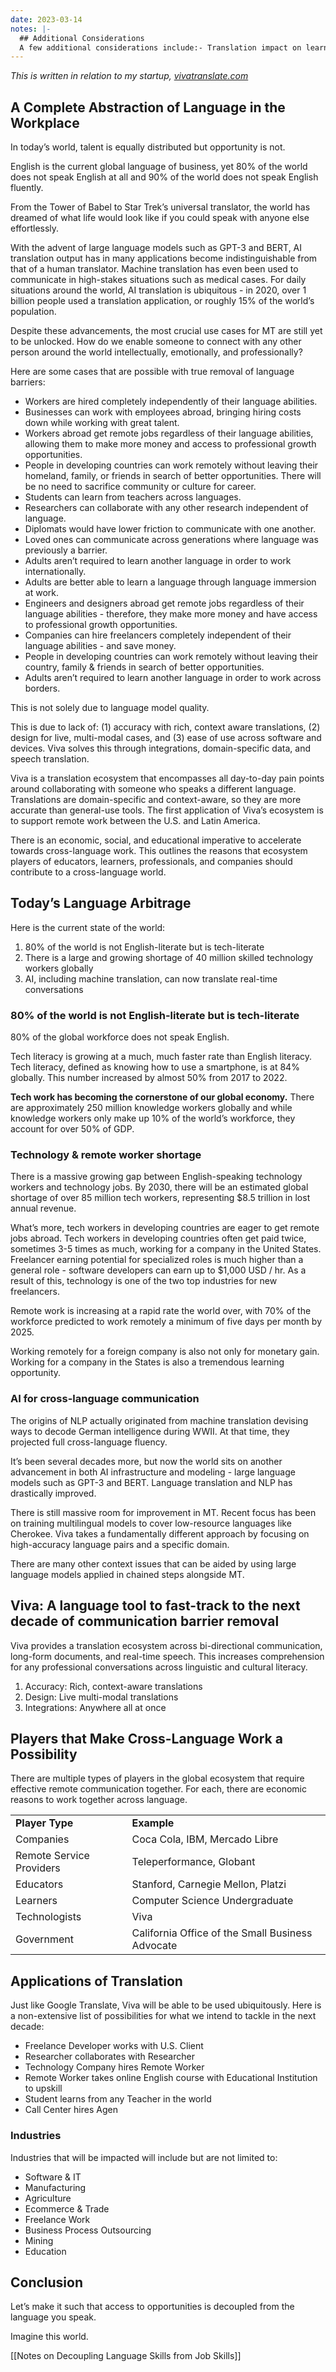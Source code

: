 ```yaml
---
date: 2023-03-14
notes: |-
  ## Additional Considerations
  A few additional considerations include:- Translation impact on learning a language- English dominance and language unification vs. diversification- Privacy and security for consumers
---
```

*This is written in relation to my startup, [vivatranslate.com](https://vivatranslate.com)*
## A Complete Abstraction of Language in the Workplace

In today’s world, talent is equally distributed but opportunity is not.

English is the current global language of business, yet 80% of the world does not speak English at all and 90% of the world does not speak English fluently. 

From the Tower of Babel to Star Trek’s universal translator, the world has dreamed of what life would look like if you could speak with anyone else effortlessly. 

With the advent of large language models such as GPT-3 and BERT, AI translation output has in many applications become indistinguishable from that of a human translator. Machine translation has even been used to communicate in high-stakes situations such as medical cases. For daily situations around the world, AI translation is ubiquitous - in 2020, over 1 billion people used a translation application, or roughly 15% of the world’s population. 

Despite these advancements, the most crucial use cases for MT are still yet to be unlocked. How do we enable someone to connect with any other person around the world intellectually, emotionally, and professionally?

Here are some cases that are possible with true removal of language barriers:

- Workers are hired completely independently of their language abilities.
- Businesses can work with employees abroad, bringing hiring costs down while working with great talent.
- Workers abroad get remote jobs regardless of their language abilities, allowing them to make more money and access to professional growth opportunities. 
- People in developing countries can work remotely without leaving their homeland, family, or friends in search of better opportunities. There will be no need to sacrifice community or culture for career.
- Students can learn from teachers across languages. 
- Researchers can collaborate with any other research independent of language.
- Diplomats would have lower friction to communicate with one another.
- Loved ones can communicate across generations where language was previously a barrier.
- Adults aren’t required to learn another language in order to work internationally.
- Adults are better able to learn a language through language immersion at work.
- Engineers and designers abroad get remote jobs regardless of their language abilities - therefore, they make more money and have access to professional growth opportunities. 
- Companies can hire freelancers completely independent of their language abilities - and save money.
- People in developing countries can work remotely without leaving their country, family & friends in search of better opportunities.
- Adults aren’t required to learn another language in order to work across borders.

This is not solely due to language model quality. 

This is due to lack of: (1) accuracy with rich, context aware translations, (2) design for live, multi-modal cases, and (3) ease of use across software and devices. Viva solves this through integrations, domain-specific data, and speech translation. 

Viva is a translation ecosystem that encompasses all day-to-day pain points around collaborating with someone who speaks a different language. Translations are domain-specific and context-aware, so they are more accurate than general-use tools. The first application of Viva’s ecosystem is to support remote work between the U.S. and Latin America. 

There is an economic, social, and educational imperative to accelerate towards cross-language work. This outlines the reasons that ecosystem players of educators, learners, professionals, and companies should contribute to a cross-language world. 

## Today’s Language Arbitrage

Here is the current state of the world:

1. 80% of the world is not English-literate but is tech-literate  
2. There is a large and growing shortage of 40 million skilled technology workers globally  
3. AI, including machine translation, can now translate real-time conversations

### 80% of the world is not English-literate but is tech-literate

80% of the global workforce does not speak English. 

Tech literacy is growing at a much, much faster rate than English literacy. Tech literacy, defined as knowing how to use a smartphone, is at 84% globally. This number increased by almost 50% from 2017 to 2022. 

**Tech work has becoming the cornerstone of our global economy.** There are approximately 250 million knowledge workers globally and while knowledge workers only make up 10% of the world’s workforce, they account for over 50% of GDP.

### Technology & remote worker shortage

There is a massive growing gap between English-speaking technology workers and technology jobs. By 2030, there will be an estimated global shortage of over 85 million tech workers, representing $8.5 trillion in lost annual revenue.

What’s more, tech workers in developing countries are eager to get remote jobs abroad. Tech workers in developing countries often get paid twice, sometimes 3-5 times as much, working for a company in the United States. Freelancer earning potential for specialized roles is much higher than a general role - software developers can earn up to $1,000 USD / hr. As a result of this, technology is one of the two top industries for new freelancers. 

Remote work is increasing at a rapid rate the world over, with 70% of the workforce predicted to work remotely a minimum of five days per month by 2025.

Working remotely for a foreign company is also not only for monetary gain. Working for a company in the States is also a tremendous learning opportunity. 

### AI for cross-language communication

The origins of NLP actually originated from machine translation devising ways to decode German intelligence during WWII. At that time, they projected full cross-language fluency.

It’s been several decades more, but now the world sits on another advancement in both AI infrastructure and modeling - large language models such as GPT-3 and BERT. Language translation and NLP has drastically improved. 

There is still massive room for improvement in MT. Recent focus has been on training multilingual models to cover low-resource languages like Cherokee. Viva takes a fundamentally different approach by focusing on high-accuracy language pairs and a specific domain.

There are many other context issues that can be aided by using large language models applied in chained steps alongside MT. 

## Viva: A language tool to fast-track to the next decade of communication barrier removal

Viva provides a translation ecosystem across bi-directional communication, long-form documents, and real-time speech. This increases comprehension for any professional conversations across linguistic and cultural literacy. 

1. Accuracy: Rich, context-aware translations
2. Design: Live multi-modal translations
3. Integrations: Anywhere all at once

## Players that Make Cross-Language Work a Possibility

There are multiple types of players in the global ecosystem that require effective remote communication together. For each, there are economic reasons to work together across language. 

|                          |                                                  |
| ------------------------ | ------------------------------------------------ |
| **Player Type**              | **Example**                                          |
| Companies                | Coca Cola, IBM, Mercado Libre                    |
| Remote Service Providers | Teleperformance, Globant                         |
| Educators                | Stanford, Carnegie Mellon, Platzi                |
| Learners                 | Computer Science Undergraduate                   |
| Technologists            | Viva                                             |
| Government               | California Office of the Small Business Advocate |

## Applications of Translation

Just like Google Translate, Viva will be able to be used ubiquitously. Here is a non-extensive list of possibilities for what we intend to tackle in the next decade:

- Freelance Developer works with U.S. Client
- Researcher collaborates with Researcher
- Technology Company hires Remote Worker
- Remote Worker takes online English course with Educational Institution to upskill
- Student learns from any Teacher in the world
- Call Center hires Agen

### Industries

Industries that will be impacted will include but are not limited to: 

- Software & IT
- Manufacturing
- Agriculture
- Ecommerce & Trade
- Freelance Work
- Business Process Outsourcing
- Mining
- Education

## Conclusion

Let’s make it such that access to opportunities is decoupled from the language you speak.

Imagine this world. 

[[Notes on Decoupling Language Skills from Job Skills]]

